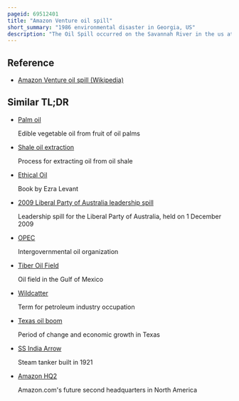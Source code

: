```yaml
---
pageid: 69512401
title: "Amazon Venture oil spill"
short_summary: "1986 environmental disaster in Georgia, US"
description: "The Oil Spill occurred on the Savannah River in the us at the Port of Savannah. S. State of Georgia. The Spill occurred from 4 to 6 December 1986 and was caused by three defective Valves in the Piping System of the Mv amazon Venture Oil Tanker which leaked approximately 500000us Gallons of Fuel Oil into the."
---
```


## Reference

- [Amazon Venture oil spill (Wikipedia)](https://en.wikipedia.org/?curid=69512401)

## Similar TL;DR

- [Palm oil](/tldr/en/palm-oil)

  Edible vegetable oil from fruit of oil palms

- [Shale oil extraction](/tldr/en/shale-oil-extraction)

  Process for extracting oil from oil shale

- [Ethical Oil](/tldr/en/ethical-oil)

  Book by Ezra Levant

- [2009 Liberal Party of Australia leadership spill](/tldr/en/2009-liberal-party-of-australia-leadership-spill)

  Leadership spill for the Liberal Party of Australia, held on 1 December 2009

- [OPEC](/tldr/en/opec)

  Intergovernmental oil organization

- [Tiber Oil Field](/tldr/en/tiber-oil-field)

  Oil field in the Gulf of Mexico

- [Wildcatter](/tldr/en/wildcatter)

  Term for petroleum industry occupation

- [Texas oil boom](/tldr/en/texas-oil-boom)

  Period of change and economic growth in Texas

- [SS India Arrow](/tldr/en/ss-india-arrow)

  Steam tanker built in 1921

- [Amazon HQ2](/tldr/en/amazon-hq2)

  Amazon.com's future second headquarters in North America
